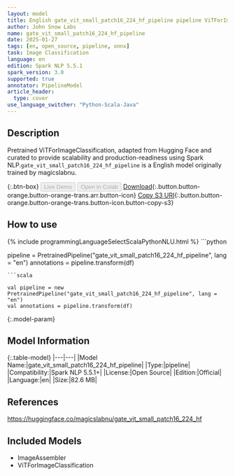 ```yaml
---
layout: model
title: English gate_vit_small_patch16_224_hf_pipeline pipeline ViTForImageClassification from magicslabnu
author: John Snow Labs
name: gate_vit_small_patch16_224_hf_pipeline
date: 2025-01-27
tags: [en, open_source, pipeline, onnx]
task: Image Classification
language: en
edition: Spark NLP 5.5.1
spark_version: 3.0
supported: true
annotator: PipelineModel
article_header:
  type: cover
use_language_switcher: "Python-Scala-Java"
---
```


## Description

Pretrained ViTForImageClassification, adapted from Hugging Face and curated to provide scalability and production-readiness using Spark NLP.`gate_vit_small_patch16_224_hf_pipeline` is a English model originally trained by magicslabnu.

{:.btn-box}
<button class="button button-orange" disabled>Live Demo</button>
<button class="button button-orange" disabled>Open in Colab</button>
[Download](https://s3.amazonaws.com/auxdata.johnsnowlabs.com/public/models/gate_vit_small_patch16_224_hf_pipeline_en_5.5.1_3.0_1737974346355.zip){:.button.button-orange.button-orange-trans.arr.button-icon}
[Copy S3 URI](s3://auxdata.johnsnowlabs.com/public/models/gate_vit_small_patch16_224_hf_pipeline_en_5.5.1_3.0_1737974346355.zip){:.button.button-orange.button-orange-trans.button-icon.button-copy-s3}

## How to use



<div class="tabs-box" markdown="1">
{% include programmingLanguageSelectScalaPythonNLU.html %}
```python

pipeline = PretrainedPipeline("gate_vit_small_patch16_224_hf_pipeline", lang = "en")
annotations =  pipeline.transform(df)   

```
```scala

val pipeline = new PretrainedPipeline("gate_vit_small_patch16_224_hf_pipeline", lang = "en")
val annotations = pipeline.transform(df)

```
</div>

{:.model-param}
## Model Information

{:.table-model}
|---|---|
|Model Name:|gate_vit_small_patch16_224_hf_pipeline|
|Type:|pipeline|
|Compatibility:|Spark NLP 5.5.1+|
|License:|Open Source|
|Edition:|Official|
|Language:|en|
|Size:|82.6 MB|

## References

https://huggingface.co/magicslabnu/gate_vit_small_patch16_224_hf

## Included Models

- ImageAssembler
- ViTForImageClassification